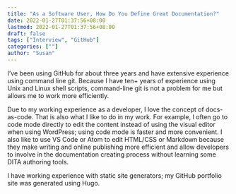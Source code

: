 ```yaml
---
title: "As a Software User, How Do You Define Great Documentation?"
date: 2022-01-27T01:37:56+08:00
lastmod: 2022-01-27T01:37:56+08:00
draft: false
tags: ["Interview", "GitHub"]
categories: [""]
author: "Susan"
---
```


I’ve been using GitHub for about three years and have extensive experience using command line git. Because I have ten+ years of experience using Unix and Linux shell scripts, command-line git is not a problem for me but allows me to work more efficiently.

Due to my working experience as a developer, I love the concept of docs-as-code. That is also what I like to do in my work. For example, I often go to code mode directly to edit the content instead of using the visual editor when using WordPress; using code mode is faster and more convenient. I also like to use VS Code or Atom to edit HTML/CSS or Markdown because they make writing and online publishing more efficient and allow developers to involve in the documentation creating process without learning some DITA authoring tools.

I have working experience with static site generators; my GitHub portfolio site was generated using Hugo.
